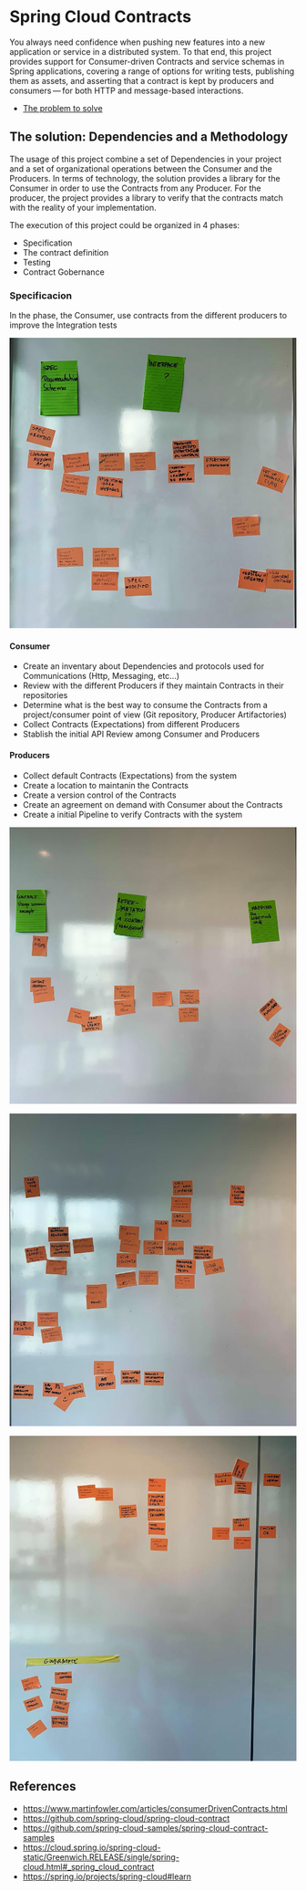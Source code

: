 # Spring Cloud Contracts

You always need confidence when pushing new features into a new application or service in a distributed system. To that end, this project provides support for Consumer-driven Contracts and service schemas in Spring applications, covering a range of options for writing tests, publishing them as assets, and asserting that a contract is kept by producers and consumers — for both HTTP and message-based interactions.

- [The problem to solve](the-problem-to-solve.md)

## The solution: Dependencies and a Methodology

The usage of this project combine a set of Dependencies in your project and a set of organizational operations between the Consumer and the Producers. In terms of technology, the solution provides a library for the Consumer in order to use the Contracts from any Producer. For the producer, the project provides a library to verify that the contracts match with the reality of your implementation. 

The execution of this project could be organized in 4 phases:

- Specification
- The contract definition
- Testing
- Contract Gobernance

### Specificacion

In the phase, the Consumer, use contracts from the different producers to improve the Integration tests

![](1.jpg)

#### Consumer

- Create an inventary about Dependencies and protocols used for Communications (Http, Messaging, etc...)
- Review with the different Producers if they maintain Contracts in their repositories
- Determine what is the best way to consume the Contracts from a project/consumer point of view (Git repository, Producer Artifactories)
- Collect Contracts (Expectations) from different Producers
- Stablish the initial API Review among Consumer and Producers

#### Producers

- Collect default Contracts (Expectations) from the system
- Create a location to maintanin the Contracts
- Create a version control of the Contracts
- Create an agreement on demand with Consumer about the Contracts
- Create a initial Pipeline to verify Contracts with the system

![](2.jpg)

![](3.jpg)

![](4.jpg)

## References

- https://www.martinfowler.com/articles/consumerDrivenContracts.html
- https://github.com/spring-cloud/spring-cloud-contract
- https://github.com/spring-cloud-samples/spring-cloud-contract-samples
- https://cloud.spring.io/spring-cloud-static/Greenwich.RELEASE/single/spring-cloud.html#_spring_cloud_contract
- https://spring.io/projects/spring-cloud#learn

